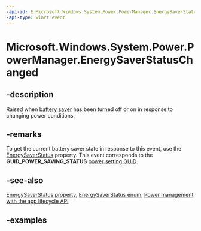 ```yaml
---
-api-id: E:Microsoft.Windows.System.Power.PowerManager.EnergySaverStatusChanged
-api-type: winrt event
---
```


# Microsoft.Windows.System.Power.PowerManager.EnergySaverStatusChanged

<!--
public static event System.EventHandler<object> EnergySaverStatusChanged;
-->

## -description

Raised when [battery saver](/windows-hardware/design/component-guidelines/battery-saver) has been turned off or on in response to changing power conditions.

## -remarks

To get the current battery saver state in response to this event, use the [EnergySaverStatus](powermanager_energysaverstatus.md) property. This event corresponds to the **GUID_POWER_SAVING_STATUS** [power setting GUID](/windows/win32/power/power-setting-guids).

## -see-also

[EnergySaverStatus property](powermanager_energysaverstatus.md), [EnergySaverStatus enum](energysaverstatus.md), [Power management with the app lifecycle API](/windows/apps/windows-app-sdk/applifecycle/applifecycle-power)

## -examples


